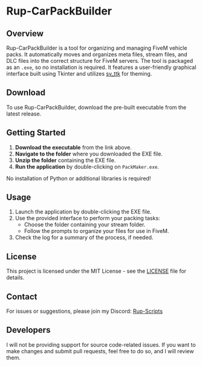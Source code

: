 # Rup-CarPackBuilder

## Overview
Rup-CarPackBuilder is a tool for organizing and managing FiveM vehicle packs. It automatically moves and organizes meta files, stream files, and DLC files into the correct structure for FiveM servers. The tool is packaged as an `.exe`, so no installation is required. It features a user-friendly graphical interface built using Tkinter and utilizes [sv_ttk](https://github.com/rdbende/Sun-Valley-ttk-theme) for theming.

## Download
To use Rup-CarPackBuilder, download the pre-built executable from the latest release.

## Getting Started

1. **Download the executable** from the link above.
2. **Navigate to the folder** where you downloaded the EXE file.
3. **Unzip the folder** containing the EXE file.
4. **Run the application** by double-clicking on `PackMaker.exe`.

No installation of Python or additional libraries is required!

## Usage
1. Launch the application by double-clicking the EXE file.
2. Use the provided interface to perform your packing tasks:
    - Choose the folder containing your stream folder.
    - Follow the prompts to organize your files for use in FiveM.
3. Check the log for a summary of the process, if needed.

## License
This project is licensed under the MIT License - see the [LICENSE](LICENSE) file for details.

## Contact
For issues or suggestions, please join my Discord: [Rup-Scripts](https://discord.gg/nHu2pZjUGG)

## Developers
I will not be providing support for source code-related issues. If you want to make changes and submit pull requests, feel free to do so, and I will review them.
